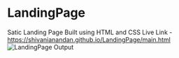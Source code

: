 # LandingPage
Satic Landing Page Built using HTML and CSS 
Live Link - https://shivanianandan.github.io/LandingPage/main.html
![LandingPage Output](https://github.com/ShivaniAnandan/LandingPage/assets/124684724/f76bc9f1-84e1-4986-8537-193469d1119d)
